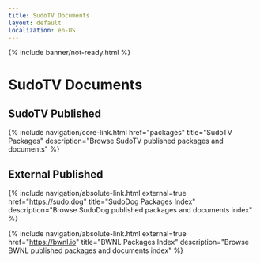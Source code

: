 ```yaml
---
title: SudoTV Documents
layout: default
localization: en-US
---
```


{% include banner/not-ready.html %}

# SudoTV Documents

## SudoTV Published

{% include navigation/core-link.html
    href="packages"
    title="SudoTV Packages"
    description="Browse SudoTV published packages and documents"
%}

## External Published

{% include navigation/absolute-link.html
    external=true
    href="https://sudo.dog"
    title="SudoDog Packages Index"
    description="Browse SudoDog published packages and documents index"
%}

{% include navigation/absolute-link.html
    external=true
    href="https://bwnl.io"
    title="BWNL Packages Index"
    description="Browse BWNL published packages and documents index"
%}